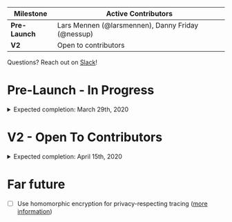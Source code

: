 | Milestone                         | Active Contributors |
| ---                               | --- |
| __Pre-Launch__                    | Lars Mennen (@larsmennen), Danny Friday (@nessup) |
| __V2__                            | Open to contributors |

Questions? Reach out on [Slack](https://join.slack.com/t/epi-collect/shared_invite/zt-d24uxjzl-7oT5ljZwRc74VMgozPwAqg)!

# Pre-Launch - In Progress
<details>
    <summary>
        Expected completion: March 29th, 2020
    </summary>
    
<br/>

- [x] Parse location data uploads from Google Takeout
- [x] Allow users to remove location data points using polygons
    - [ ] Fix event listeners on saved polygons give a React warning
- [x] Require recaptcha for submission
- [x] Buy domain name and set up
- [x] When trying to submit on mobile show message
- [x] AWS firewall / request filtering
- [x] Enable HTTPS
- [ ] Per page changes
  - [ ] Favicon
  - [ ] Logo
  - [ ] Social share graphic
  - [ ] Home page
    - [ ] Copy
    - [ ] Link to FAQ
    - [ ] GIF of user going through steps
    - [ ] Include count of traces in the database (don't hit DB to save $$$, update manually every day)
  - [ ] Upload data step
    - [ ] Show the user how to upload via GIFs
    - [ ] Upload progress
      - [ ] Make it go to 95% while backend processes
  - [ ] Review and filter data
    - [ ] Handle case where the user doesn’t have any data in selected period
    - [ ] Polish buttons, map, and timeline
  - [ ] Add symptoms
    - [ ] Emphasize these are WHO questions
    - [ ] Determine what quiz fields should be optional and make them so
  - [x] Confirmation page
    - [x] Trace tokens
        - [x] Generate words
        - [x] Store bcrypted token in db
        - [x] Deliver to client via REST
        - [x] Optionally send token via SES + add to Mailchimp
    - [ ] Sendgrid mailing list
        - [x] Add to ingestion confirmation screen as optional
        - [ ] Ensure double opt-in available
    - [ ] Show all data one more time
    - [x] Post upload share buttons
      - [x] Add share buttons
  - [x] View Trace Token page
    - [x] Enter token
    - [x] Delete data
- [x] Create documentation
  - [x] Github repo
  - [x] FAQ
  - [ ] Contact tracing data design (backlogged)
  - [ ] Outreach efforts (backlogged)
  - [ ] Contributing guidelines (backlogged)
  - [x] Privacy best practices
- [ ] Deploy and test on production
- [x] Allow user to delete their data
  - [x] Show token
  - [x] Optionally add an email address
- [x] Create Slack workspace and link to it
    - [ ] #dataset
    - [ ] #engineers
    - [ ] Workspace greeting
- [ ] Create shared inbox (core@epi-collect.org)
    - [ ] Update links in GH org
    - [ ] Update links in website
    - [ ] Update links in markdown files
    - [ ] Update email "From"
- [ ] Update GitHub organization
- [x] Add Google Analytics
- [x] Add Sentry to frontend and backend
- [ ] Find and partner with first scientific user of the dataset
- [ ] Reach out to helpwithcovid.com
- [ ] Remove test data from RDS database
- [ ] Update helpwithcovid.com description

</details>

# V2  - Open To Contributors
<details>

<summary>
Expected completion: April 15th, 2020
</summary>
    
<br />

- [ ] In View Trace Toke page, show data points and quiz answers
- [ ] Make data point editing UI mobile friendly
- [ ] Add pipeline to ingest Facebook location data
- [ ] Unzip Google Takeout locally without uploading
- [ ] Notify those who are infected or recovering of newly relevant traces
- [ ] Notify those at risk of coming into contact with an infected trace
- [ ] Allow user to leave phone number to receive token instead of email

</details>

# Far future

- [ ] Use homomorphic encryption for privacy-respecting tracing ([more information](https://cryptovillage.org/wp-content/uploads/2019/04/GeoLocation.pdf))
